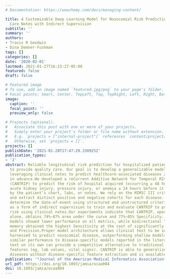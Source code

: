 ```yaml
---
# Documentation: https://wowchemy.com/docs/managing-content/

title: A Customizable Deep Learning Model for Nosocomial Risk Prediction from Critical
  Care Notes with Indirect Supervision
subtitle: ''
summary: ''
authors:
- Travis R Goodwin
- Dina Demner-Fushman
tags: []
categories: []
date: '2020-02-01'
lastmod: 2021-01-27T16:23:27-05:00
featured: false
draft: false

# Featured image
# To use, add an image named `featured.jpg/png` to your page's folder.
# Focal points: Smart, Center, TopLeft, Top, TopRight, Left, Right, BottomLeft, Bottom, BottomRight.
image:
  caption: ''
  focal_point: ''
  preview_only: false

# Projects (optional).
#   Associate this post with one or more of your projects.
#   Simply enter your project's folder or file name without extension.
#   E.g. `projects = ["internal-project"]` references `content/project/deep-learning/index.md`.
#   Otherwise, set `projects = []`.
projects: []
publishDate: '2021-01-28T17:47:29.330925Z'
publication_types:
- '2'
abstract: Reliable longitudinal risk prediction for hospitalized patients is needed
  to provide quality care. Our goal is to develop a generalizable model capable of
  leveraging clinical notes to predict healthcare-associated diseases 24–96 hours
  in advance.We developed a reCurrent Additive Network for Temporal RIsk Prediction
  (CANTRIP) to predict the risk of hospital acquired (occurring ≥ 48 hours after admission)
  acute kidney injury, pressure injury, or anemia ≥ 24 hours before it is implicated
  by the patient’s chart, labs, or notes. We rely on the MIMIC III critical care database
  and extract distinct positive and negative cohorts for each disease. We retrospectively
  determine the date-of-event using structured and unstructured criteria and use it
  as a form of indirect supervision to train and evaluate CANTRIP to predict disease
  risk using clinical notes.Our experiments indicate that CANTRIP, operating on text
  alone, obtains 74%–87% area under the curve and 77%–85% Specificity. Baseline shallow
  models showed lower performance on all metrics, while bidirectional long short-term
  memory obtained the highest Sensitivity at the cost of significantly lower Specificity
  and Precision.Proper model architecture allows clinical text to be successfully
  harnessed to predict nosocomial disease, outperforming shallow models and obtaining
  similar performance to disease-specific models reported in the literature.Clinical
  text on its own can provide a competitive alternative to traditional structured
  features (eg, lab values, vital signs). CANTRIP is able to generalize across nosocomial
  diseases without disease-specific feature extraction and is available at https://github.com/h4ste/cantrip.
publication: '*Journal of the American Medical Informatics Association*'
url_pdf: https://doi.org/10.1093/jamia/ocaa004
doi: 10.1093/jamia/ocaa004
---
```

